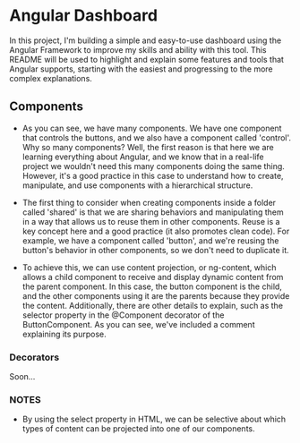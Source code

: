 # Angular Dashboard

In this project, I'm building a simple and easy-to-use dashboard using the Angular Framework to improve my skills and ability with this tool. This README will be used to highlight and explain some features and tools that Angular supports, starting with the easiest and progressing to the more complex explanations.

## Components

- As you can see, we have many components. We have one component that controls the buttons, and we also have a component called 'control'. Why so many components? Well, the first reason is that here we are learning everything about Angular, and we know that in a real-life project we wouldn't need this many components doing the same thing. However, it's a good practice in this case to understand how to create, manipulate, and use components with a hierarchical structure.

- The first thing to consider when creating components inside a folder called 'shared' is that we are sharing behaviors and manipulating them in a way that allows us to reuse them in other components. Reuse is a key concept here and a good practice (it also promotes clean code). For example, we have a component called 'button', and we're reusing the button's behavior in other components, so we don't need to duplicate it.

- To achieve this, we can use content projection, or ng-content, which allows a child component to receive and display dynamic content from the parent component. In this case, the button component is the child, and the other components using it are the parents because they provide the content.
  Additionally, there are other details to explain, such as the selector property in the @Component decorator of the ButtonComponent. As you can see, we've included a comment explaining its purpose.

### Decorators

Soon...

### NOTES

- By using the select property in HTML, we can be selective about which types of content can be projected into one of our components.
